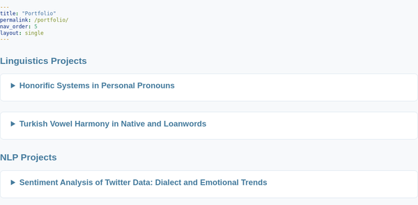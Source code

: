 ```yaml
---
title: "Portfolio"
permalink: /portfolio/
nav_order: 5
layout: single
---
```


<style>
  html, body {
    margin: 0 !important;
    padding: 0 !important;
    max-width: 100% !important;
    overflow-x: hidden;
    background-color: #f7f9fb;
    font-family: 'Poppins', sans-serif;
    color: #1a1a1a;
    padding-bottom: 80px;
  }

  .page, .page__wrapper, .layout--single, .page__content, main.page, #main, .initial-content {
    margin: 0 !important;
    padding: 0 2rem !important;
    max-width: 100% !important;
    width: 100% !important;
    box-sizing: border-box;
    text-align: left;
  }

  h1, h2, h3 {
    color: #457b9d;
    font-weight: 600;
  }

  summary {
    font-size: 1.15rem;
    font-weight: 600;
    color: #457b9d;
    cursor: pointer;
    margin-bottom: 0.5rem;
  }

  details {
    background: #ffffff;
    border: 1px solid #dce6ef;
    border-radius: 8px;
    padding: 1rem 1.5rem;
    margin-bottom: 1.5rem;
  }

  p, li {
    font-size: 1.1rem;
    color: #4a4a4a;
    line-height: 1.6;
  }

  a {
    color: #457b9d;
    text-decoration: none;
  }

  a:hover {
    color: #1d3557;
    text-decoration: underline;
  }

  footer.page__footer {
    background-color: #457b9d !important;
    color: #ffffff !important;
    text-align: center;
    border-top: none !important;
  }

  footer.page__footer .page__footer-follow,
  footer.page__footer a[href*="feed.xml"] {
    display: none !important;
  }
</style>

## Linguistics Projects

<details>
<summary>Honorific Systems in Personal Pronouns</summary>
<p><strong>Collaborators:</strong> Cassidy Amundsen, Erin Humphreys, Jamie Wee</p>
<p>This project expands Harley & Ritter’s morphological feature geometry by introducing a new HONORIFIC node to represent social hierarchy and formality distinctions. It compares politeness-based systems in French, Mandarin, Tamil, Korean, and English.</p>
<p><a href="/honorific_pronoun_analysis_outline.pdf" target="_blank">View Project PDF</a></p>
</details>

<details>
<summary>Turkish Vowel Harmony in Native and Loanwords</summary>
<p>Analyzed how vowel harmony patterns apply in Turkish loanwords using Optimality Theory. Proposed updated constraint rankings based on phonological adaptation data.</p>
<p><a href="/turkish_vowel_harmony_analysis.pdf" target="_blank">View Full Paper (PDF)</a></p>
</details>

## NLP Projects

<details>
<summary>Sentiment Analysis of Twitter Data: Dialect and Emotional Trends</summary>
<p>Used Python and VADER to explore how sentiment differs between tweets written in African American English (AAE) and Standard American English (SAE). The project applies sociolinguistic frameworks to examine algorithmic fairness in NLP models.</p>
<p><a href="/twitter_sentiment_analysis.html" target="_blank">View Full Project (HTML)</a></p>
</details>
